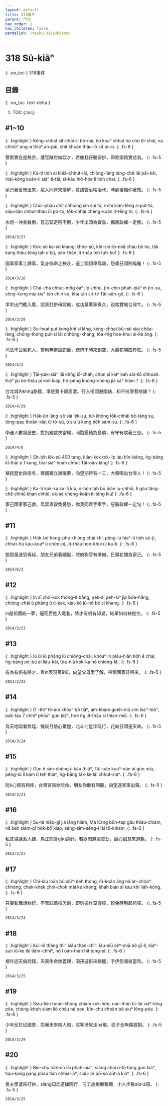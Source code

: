 ```yaml
---
layout: default
title: 318事件
parent: 鬥句
nav_order: 1
has_children: false
permalink: /tauku/318sukiann/
---
```


# 318 Sū-kiāⁿ
{: .no_toc }
318事件

## 目錄
{: .no_toc .text-delta }

1. TOC
{:toc}

## #1~10

{: .highlight }
Kéng-chhat si̍t-chāi sī bô-nāi, hō͘ koaⁿ chhat hú chò lô͘-châi, ná chhiūⁿ àng-á thiaⁿ an-pâi, chit khoán thâu-lō͘ si̍t pi-ai.
{: .fs-6 }

警察實在是無奈，護官賊府做奴才，若像尪仔聽安排，即款頭路實悲哀。
{: .fs-5 }


{: .highlight }
Ka-tī tio̍h ài khiā–chhut-lâi, chiòng-lâng tâng-chê lâi pâi-kái, mài-kóng koán-lí siáⁿ tī-tāi, sî-kàu hiō-hóe lí tio̍h chai.
{: .fs-6 }

家己著愛徛出來，眾人同齊來排解，莫講管汝啥治代，時到後悔你著知。
{: .fs-5 }


{: .highlight }
Chúi-phàu chi̍t chhiong sin sui tó, ì-chì kian-tēng a-put-tó, siàu-liân chhut-thâu ūi pó-tó, to̍k-chhâi chèng-koân it-tēng tó.
{: .fs-6 }

水炮一沖身雖倒，意志堅定阿不倒，少年出頭為寶島，獨裁政權一定倒。
{: .fs-5 }

```
2014/3/27
```


{: .highlight }
Kok-sū ka-sū khang-khòe-sū, khì-sin-ló-miā cháu bē hù, ta̍k kang thâu-téng tah o͘ bū, oàn-thàn ji̍t-thâu teh tuh-ku!
{: .fs-6 }

國事家事工課事，氣身惱命走袂赴，逐工頭頂罩烏霧，怨嘆日頭咧盹龜！
{: .fs-5 }

```
2014/3/28
```


{: .highlight }
Chá-chá chhut-mn̂g óaⁿ ji̍p-chhù, jīn-chin phah-piàⁿ m̄ jīn-su, sêng-kong mài kiaⁿ tán chin kú, kha ta̍h si̍t-tē Tâi-oân-gû.
{: .fs-6 }

早早出門晚入厝，認真打拚毋認輸，成功莫驚等真久，跤踏實地台灣牛。
{: .fs-5 }

```
2014/3/28
```


{: .highlight }
Su-hoat put kong khì sí lâng, kéng-chhat bû-nāi siat chôa-láng, chóng-thóng put-sî lâi chhòng-khang, tōa-tn̂g hoe-khui sì-kè âng.
{: .fs-6 }

司法不公氣死人，警察無奈設蛇籠，總統不時來創空，大腸花開四界紅。
{: .fs-5 }

```
2014/5/3
```


{: .highlight }
Tâi-pak-siâⁿ lāi khǹg lō͘-cha̍h, chún sī kiaⁿ kah sái-liō chhoah. Kiâⁿ ji̍p ke-thâu pī kok kiap, hô-pêng khòng-cheng jiá sáⁿ hiâm？
{: .fs-6 }

台北城內khǹg路截，準是驚卡屎尿泄。行入街頭避國劫，和平抗爭惹啥嫌？
{: .fs-5 }

```
2014/4/29
```


{: .highlight }
Ha̍k-ūn lâng-sò͘ siá le̍k-sú, tùi-khòng to̍k-chhâi bē-tàng su, tông-pau thoân-kiat ūi tó-sū, ū siú ū kong tio̍h sàm-su.
{: .fs-6 }

學運人數寫歷史，對抗獨裁袂當輸，同胞團結為島嶼，有守有攻著三思。
{: .fs-5 }

```
2014/4/8
```


{: .highlight }
Si̍t-bîn le̍k-sú 400 tang, kiàn-kok to̍k-li̍p iáu bîn-bāng, ǹg-bāng kî-thāi ū 1 kang, tōa-siaⁿ hoah chhut Tâi-oân-lâng!
{: .fs-6 }

殖民歷史四佰冬，建國獨立猶眠夢，向望期待有一工，大聲喝出台灣人！
{: .fs-5 }


{: .highlight }
Ka-tī kok-ka ka-tī kiù, o͘-hûn tah bū bián iu-chhiû, lí góa tâng-chê chhiú khan chhiú, ok-sè chèng-koân it-tēng kiu!
{: .fs-6 }

家己國家家己救，烏雲罩霧免憂愁，你我同齊手牽手，惡勢政權一定勼！
{: .fs-5 }

## #11

{: .highlight }
Ho̍k-bō͘ hong-pho khióng chài khí, pêng-iú hiaⁿ-tī tio̍h sè-jī, chha̍t-hú káu-koaⁿ ū chún-pī, ji̍t-thâu hoe-khui ūi ka-tī.
{: .fs-6 }

服貿風波恐再起，朋友兄弟著細膩，賊府狗官有準備，日頭花開為家己。
{: .fs-5 }

```
2014/6/3
```

## #12

{: .highlight }
In sī chó͘-kok thóng-it bāng, pek-sí peh-sìⁿ ji̍p bóe-hāng, chiòng-châi ū phâng ū ti-kak, kiat-kó jû-hô bē sī khang.
{: .fs-6 }

in是祖國統一夢，逼死百姓入尾巷，將才有帆有知覺，結果如何袂是空。
{: .fs-5 }

```
2014/3/23
```

## #13

{: .highlight }
Iú ûi iú phâng iú chiòng-châi, khòaⁿ in piáu-hiān tio̍h ē chai, ǹg-bāng pē-bú ài liáu-kái, tòa-niá kok-ka hó chiong-lâi.
{: .fs-6 }

有為有帆有將才，看in表現著ē知，向望父母愛了解，帶領國家好將來。
{: .fs-5 }

```
2014/3/23
```

## #14

{: .highlight }
O͘ -thiⁿ tē-àm khòaⁿ bô tiâⁿ, am-khàm goe̍h-niû sim kiaⁿ-hiâⁿ, pak-táu 7 chhiⁿ phōaⁿ gún kiâⁿ, hoe ǹg ji̍t-thâu sī thian-miā.
{: .fs-6 }

烏天地暗看無埕，掩崁月娘心驚惶，北斗七星伴阮行，花向日頭是天命。
{: .fs-5 }

```
2014/3/24
```

## #15

{: .highlight }
Gún ê sim-chêng ū kàu thiàⁿ, Tâi-oân koaⁿ-oân ài gún miā, pêng-iú lí kám ū teh thiaⁿ, ǹg-bāng ta̍k-ke lâi chhut-siaⁿ.
{: .fs-6 }

阮ê心情有夠疼，台灣官員欲阮命，朋友你敢有咧聽，向望逐家來出聲。
{: .fs-5 }

```
2014/3/21
```

## #16

{: .highlight }
Su-té hia̍p-gī jiá lâng hiâm, Má Kang būn-tap gâu thiàu-chiam, nā beh siám-pī ho̍k-bō͘ kiap, sêng-sim-sêng-ì lâi tō-khiam.
{: .fs-6 }

私底協議惹人嫌，馬江問答gâu跳針，若欲閃避服貿劫，誠心誠意來道歉。
{: .fs-5 }

```
2014/3/23
```

## #17

{: .highlight }
Chí-iàu loān bú siūⁿ-beh thóng, m̄-koán âng nâ án-chóaⁿ chhòng, chek-khek chín-chok mài ké khong, khah bián sî kàu khí lia̍h-kông.
{: .fs-6 }

只要亂舞想欲統，不管紅藍按怎創，即刻振作莫假悾，較免時到起抓狂。
{: .fs-5 }

```
2014/3/24
```

## #18

{: .highlight }
Kui-nî thàng thiⁿ siáu thàn-chîⁿ, iáu-siū sèⁿ-miā bô gī-lí, kiáⁿ-sun iû-ke lâi tiám-chhíⁿ, hō͘ i oàn-thàn hit tong-sî.
{: .fs-6 }

規年迥天痟趁錢，夭壽生命無義理，囝孫遊街來點醒，予伊怨嘆彼當時。
{: .fs-5 }

```
2014/3/25
```

## #19

{: .highlight }
Siàu-liân hoán-khòng chiàm kok-hōe, oàn-thàn bī-lâi siáⁿ-lâng pôe, chèng-kheh siám liō cháu ná poe, bīn-chú choân bô siuⁿ lông-pōe.
{: .fs-6 }

少年反抗佔國會，怨嘆未來啥人賠，政客滲尿走ná飛，面子全無傷狼狽。
{: .fs-5 }

```
2014/3/29
```

## #20

{: .highlight }
Bîn-chú ha̍k-ūn lâi phah-piàⁿ, siáng chai o͘-tō tòng gún kiâⁿ, tiau-kang pàng phàu tián chhia-iāⁿ, siáu-jîn pō͘-sò͘ su̍t-á kiáⁿ.
{: .fs-6 }

民主學運來打拚，siáng知烏道擋阮行，刁工放炮展奢颺，小人步數su̍t-á囝。
{: .fs-5 }

```
2014/3/25
```